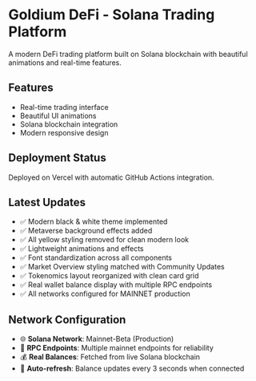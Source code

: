 # Goldium DeFi - Solana Trading Platform

A modern DeFi trading platform built on Solana blockchain with beautiful animations and real-time features.

## Features
- Real-time trading interface
- Beautiful UI animations
- Solana blockchain integration
- Modern responsive design

## Deployment Status
Deployed on Vercel with automatic GitHub Actions integration.

## Latest Updates
- ✅ Modern black & white theme implemented
- ✅ Metaverse background effects added
- ✅ All yellow styling removed for clean modern look
- ✅ Lightweight animations and effects
- ✅ Font standardization across all components
- ✅ Market Overview styling matched with Community Updates
- ✅ Tokenomics layout reorganized with clean card grid
- ✅ Real wallet balance display with multiple RPC endpoints
- ✅ All networks configured for MAINNET production

## Network Configuration
- 🌐 **Solana Network**: Mainnet-Beta (Production)
- 🔗 **RPC Endpoints**: Multiple mainnet endpoints for reliability
- 💰 **Real Balances**: Fetched from live Solana blockchain
- 🔄 **Auto-refresh**: Balance updates every 3 seconds when connected